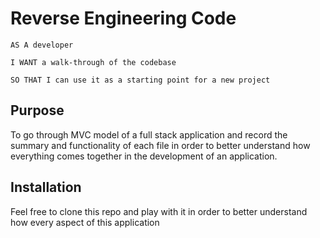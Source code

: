 # Reverse Engineering Code

```
AS A developer

I WANT a walk-through of the codebase

SO THAT I can use it as a starting point for a new project
```

## Purpose

To go through MVC model of a full stack application and record the summary and 
functionality of each file in order to better understand how everything comes 
together in the development of an application. 


## Installation

Feel free to clone this repo and play with it in order to better understand how every aspect of this application


